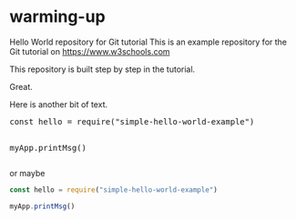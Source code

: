 # warming-up

Hello World repository for Git tutorial
This is an example repository for the Git tutorial on https://www.w3schools.com

This repository is built step by step in the tutorial. 

Great.

Here is another bit of text.


<script src="//unpkg.com/@tpluscode/wc-runkit"></script>

<run-kit>
  <pre>
const hello = require("simple-hello-world-example")

myApp.printMsg()
  </pre>
</run-kit>


or maybe

<run-kit>

  ```js
const hello = require("simple-hello-world-example")

myApp.printMsg()
  ```
  
</run-kit>
